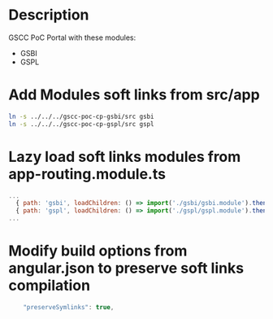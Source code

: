 # Description
GSCC PoC Portal with these modules:
- GSBI
- GSPL

# Add Modules soft links from src/app
```bash
ln -s ../../../gscc-poc-cp-gsbi/src gsbi
ln -s ../../../gscc-poc-cp-gspl/src gspl
```

# Lazy load soft links modules from app-routing.module.ts
```javascript
...
  { path: 'gsbi', loadChildren: () => import('./gsbi/gsbi.module').then(m => m.GsbiModule) },
  { path: 'gspl', loadChildren: () => import('./gspl/gspl.module').then(m => m.GsplModule) },  
...
```

# Modify build options from angular.json to preserve soft links compilation
```javascript
    "preserveSymlinks": true,
```